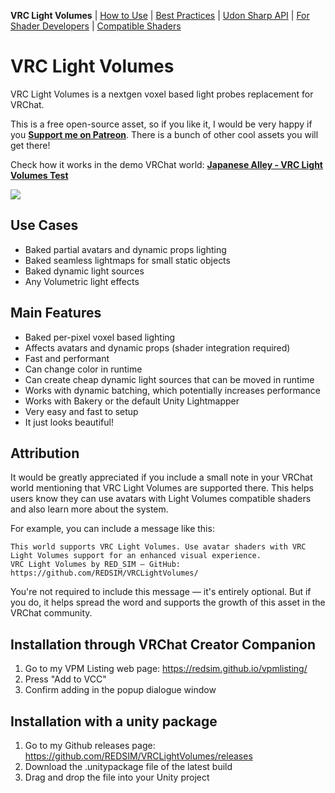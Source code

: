 **VRC Light Volumes** | [How to Use](/Documentation/HowToUse.md) | [Best Practices](/Documentation/BestPractices.md) | [Udon Sharp API](/Documentation/UdonSharpAPI.md) | [For Shader Developers](/Documentation/ForShaderDevelopers.md) | [Compatible Shaders](/Documentation/CompatibleShaders.md)
# VRC Light Volumes
VRC Light Volumes is a nextgen voxel based light probes replacement for VRChat.

This is a free open-source asset, so if you like it, I would be very happy if you **[Support me on Patreon](https://www.patreon.com/red_sim/ "Support me on Patreon")**.
There is a bunch of other cool assets you will get there!

Check how it works in the demo VRChat world: **[Japanese Alley - VRC Light Volumes Test](https://vrchat.com/home/launch?worldId=wrld_af756ca8-30ee-41a4-b304-2207ebf79db9)**

![](/Documentation/Preview_0.png)

## Use Cases
- Baked partial avatars and dynamic props lighting
- Baked seamless lightmaps for small static objects
- Baked dynamic light sources
- Any Volumetric light effects

## Main Features
- Baked per-pixel voxel based lighting
- Affects avatars and dynamic props (shader integration required)
- Fast and performant
- Can change color in runtime
- Can create cheap dynamic light sources that can be moved in runtime
- Works with dynamic batching, which potentially increases performance
- Works with Bakery or the default Unity Lightmapper
- Very easy and fast to setup
- It just looks beautiful!

## Attribution

It would be greatly appreciated if you include a small note in your VRChat world mentioning that VRC Light Volumes are supported there. This helps users know they can use avatars with Light Volumes compatible shaders and also learn more about the system.

For example, you can include a message like this:

```
This world supports VRC Light Volumes. Use avatar shaders with VRC Light Volumes support for an enhanced visual experience.
VRC Light Volumes by RED_SIM — GitHub: https://github.com/REDSIM/VRCLightVolumes/
```

You're not required to include this message — it's entirely optional. But if you do, it helps spread the word and supports the growth of this asset in the VRChat community.

## Installation through VRChat Creator Companion
1. Go to my VPM Listing web page: https://redsim.github.io/vpmlisting/
2. Press "Add to VCC"
3. Confirm adding in the popup dialogue window

## Installation with a unity package
1. Go to my Github releases page: https://github.com/REDSIM/VRCLightVolumes/releases
2. Download the .unitypackage file of the latest build
3. Drag and drop the file into your Unity project
